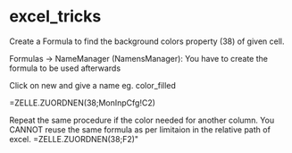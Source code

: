 # excel_tricks

Create a Formula to find the background colors property (38) of given cell. 

Formulas -> NameManager (NamensManager): You have to create the formula to be used afterwards

Click on new and give a name eg. color_filled

=ZELLE.ZUORDNEN(38;MonInpCfg!C2)

Repeat the same procedure if the color needed for another column. You CANNOT reuse the same formula as per limitaion in the relative path of excel. 
=ZELLE.ZUORDNEN(38;F2)"
